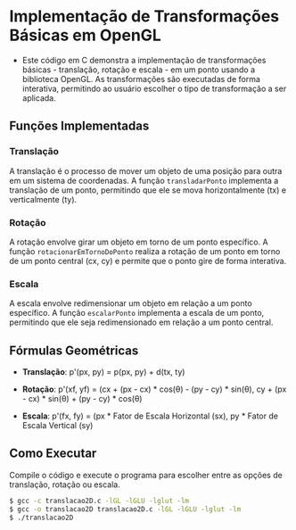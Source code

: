 # Implementação de Transformações Básicas em OpenGL

- Este código em C demonstra a implementação de transformações básicas - translação, rotação e escala - em um ponto usando a biblioteca OpenGL. As transformações são executadas de forma interativa, permitindo ao usuário escolher o tipo de transformação a ser aplicada.

## Funções Implementadas

### Translação

A translação é o processo de mover um objeto de uma posição para outra em um sistema de coordenadas. A função `transladarPonto` implementa a translação de um ponto, permitindo que ele se mova horizontalmente (tx) e verticalmente (ty).

### Rotação

A rotação envolve girar um objeto em torno de um ponto específico. A função `rotacionarEmTornoDoPonto` realiza a rotação de um ponto em torno de um ponto central (cx, cy) e permite que o ponto gire de forma interativa.

### Escala

A escala envolve redimensionar um objeto em relação a um ponto específico. A função `escalarPonto` implementa a escala de um ponto, permitindo que ele seja redimensionado em relação a um ponto central.

## Fórmulas Geométricas

- **Translação**: p'(px, py) = p(px, py) + d(tx, ty)

- **Rotação**: p'(xf, yf) = (cx + (px - cx) * cos(θ) - (py - cy) * sin(θ), cy + (px - cx) * sin(θ) + (py - cy) * cos(θ)

- **Escala**: p'(fx, fy) = (px * Fator de Escala Horizontal (sx), py * Fator de Escala Vertical (sy)

## Como Executar

Compile o código e execute o programa para escolher entre as opções de translação, rotação ou escala.

```bash
$ gcc -c translacao2D.c -lGL -lGLU -lglut -lm
$ gcc -o translacao2D translacao2D.c -lGL -lGLU -lglut -lm
$ ./translacao2D
```